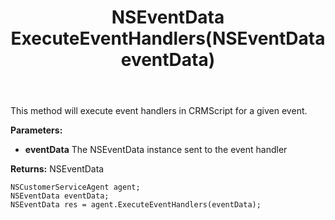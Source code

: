 ﻿---
uid: crmscript_ref_NSCustomerServiceAgent_ExecuteEventHandlers
title: NSEventData ExecuteEventHandlers(NSEventData eventData)
intellisense: NSCustomerServiceAgent.ExecuteEventHandlers
keywords: NSCustomerServiceAgent, ExecuteEventHandlers
so.topic: reference
---

This method will execute event handlers in CRMScript for a given event.

**Parameters:**
 - **eventData** The NSEventData instance sent to the event handler

**Returns:** NSEventData

```crmscript
NSCustomerServiceAgent agent;
NSEventData eventData;
NSEventData res = agent.ExecuteEventHandlers(eventData);
```

